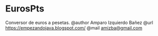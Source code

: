 # EurosPts
Conversor de euros a pesetas.
@author Amparo Izquierdo Bañez
@url https://empezandojava.blogspot.com/
@mail amizba@gmail.com
